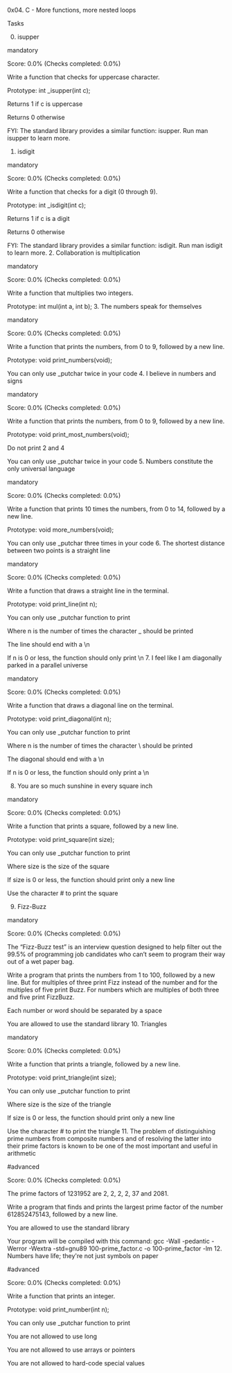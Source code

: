 0x04. C - More functions, more nested loops

Tasks

0. isupper

mandatory

Score: 0.0% (Checks completed: 0.0%)

Write a function that checks for uppercase character.



Prototype: int _isupper(int c);

Returns 1 if c is uppercase

Returns 0 otherwise

FYI: The standard library provides a similar function: isupper. Run man isupper to learn more.
1. isdigit

mandatory

Score: 0.0% (Checks completed: 0.0%)

Write a function that checks for a digit (0 through 9).



Prototype: int _isdigit(int c);

Returns 1 if c is a digit

Returns 0 otherwise

FYI: The standard library provides a similar function: isdigit. Run man isdigit to learn more.
2. Collaboration is multiplication

mandatory

Score: 0.0% (Checks completed: 0.0%)

Write a function that multiplies two integers.



Prototype: int mul(int a, int b);
3. The numbers speak for themselves

mandatory

Score: 0.0% (Checks completed: 0.0%)

Write a function that prints the numbers, from 0 to 9, followed by a new line.



Prototype: void print_numbers(void);

You can only use _putchar twice in your code
4. I believe in numbers and signs

mandatory

Score: 0.0% (Checks completed: 0.0%)

Write a function that prints the numbers, from 0 to 9, followed by a new line.



Prototype: void print_most_numbers(void);

Do not print 2 and 4

You can only use _putchar twice in your code
5. Numbers constitute the only universal language

mandatory

Score: 0.0% (Checks completed: 0.0%)

Write a function that prints 10 times the numbers, from 0 to 14, followed by a new line.



Prototype: void more_numbers(void);

You can only use _putchar three times in your code
6. The shortest distance between two points is a straight line

mandatory

Score: 0.0% (Checks completed: 0.0%)

Write a function that draws a straight line in the terminal.



Prototype: void print_line(int n);

You can only use _putchar function to print

Where n is the number of times the character _ should be printed

The line should end with a \n

If n is 0 or less, the function should only print \n
7. I feel like I am diagonally parked in a parallel universe

mandatory

Score: 0.0% (Checks completed: 0.0%)

Write a function that draws a diagonal line on the terminal.



Prototype: void print_diagonal(int n);

You can only use _putchar function to print

Where n is the number of times the character \ should be printed

The diagonal should end with a \n

If n is 0 or less, the function should only print a \n

8. You are so much sunshine in every square inch

mandatory

Score: 0.0% (Checks completed: 0.0%)

Write a function that prints a square, followed by a new line.



Prototype: void print_square(int size);

You can only use _putchar function to print

Where size is the size of the square

If size is 0 or less, the function should print only a new line

Use the character # to print the square

9. Fizz-Buzz

mandatory

Score: 0.0% (Checks completed: 0.0%)

The “Fizz-Buzz test” is an interview question designed to help filter out the 99.5% of programming job candidates who can’t seem to program their way out of a wet paper bag.



Write a program that prints the numbers from 1 to 100, followed by a new line. But for multiples of three print Fizz instead of the number and for the multiples of five print Buzz. For numbers which are multiples of both three and five print FizzBuzz.



Each number or word should be separated by a space

You are allowed to use the standard library
10. Triangles

mandatory

Score: 0.0% (Checks completed: 0.0%)

Write a function that prints a triangle, followed by a new line.



Prototype: void print_triangle(int size);

You can only use _putchar function to print

Where size is the size of the triangle

If size is 0 or less, the function should print only a new line

Use the character # to print the triangle
11. The problem of distinguishing prime numbers from composite numbers and of resolving the latter into their prime factors is known to be one of the most important and useful in arithmetic

#advanced

Score: 0.0% (Checks completed: 0.0%)

The prime factors of 1231952 are 2, 2, 2, 2, 37 and 2081.



Write a program that finds and prints the largest prime factor of the number 612852475143, followed by a new line.



You are allowed to use the standard library

Your program will be compiled with this command: gcc -Wall -pedantic -Werror -Wextra -std=gnu89 100-prime_factor.c -o 100-prime_factor -lm
12. Numbers have life; they're not just symbols on paper

#advanced

Score: 0.0% (Checks completed: 0.0%)

Write a function that prints an integer.



Prototype: void print_number(int n);

You can only use _putchar function to print

You are not allowed to use long

You are not allowed to use arrays or pointers

You are not allowed to hard-code special values
